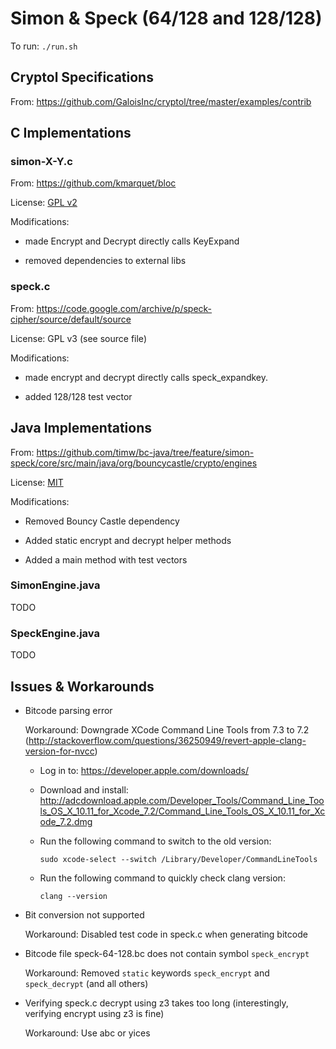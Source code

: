 # Simon & Speck (64/128 and 128/128)

To run: `./run.sh`

## Cryptol Specifications

From: https://github.com/GaloisInc/cryptol/tree/master/examples/contrib

## C Implementations

### simon-X-Y.c

From: https://github.com/kmarquet/bloc

License: [GPL v2](https://github.com/kmarquet/bloc/blob/master/LICENSE)

Modifications:

* made Encrypt and Decrypt directly calls KeyExpand

* removed dependencies to external libs

### speck.c

From: https://code.google.com/archive/p/speck-cipher/source/default/source

License: GPL v3 (see source file)

Modifications:

* made encrypt and decrypt directly calls speck_expandkey.

* added 128/128 test vector


## Java Implementations

From: https://github.com/timw/bc-java/tree/feature/simon-speck/core/src/main/java/org/bouncycastle/crypto/engines

License: [MIT](https://github.com/timw/bc-java/blob/feature/simon-speck/LICENSE.html)

Modifications:
 
* Removed Bouncy Castle dependency

* Added static encrypt and decrypt helper methods

* Added a main method with test vectors
 

### SimonEngine.java

TODO


### SpeckEngine.java

TODO


## Issues & Workarounds

* Bitcode parsing error

  Workaround: Downgrade XCode Command Line Tools from 7.3 to 7.2
              (http://stackoverflow.com/questions/36250949/revert-apple-clang-version-for-nvcc)

  - Log in to: https://developer.apple.com/downloads/ 
  
  - Download and install: http://adcdownload.apple.com/Developer_Tools/Command_Line_Tools_OS_X_10.11_for_Xcode_7.2/Command_Line_Tools_OS_X_10.11_for_Xcode_7.2.dmg
  
  - Run the following command to switch to the old version: 
  
    ```sudo xcode-select --switch /Library/Developer/CommandLineTools```
    
  - Run the following command to quickly check clang version: 
  
    ```clang --version```

* Bit conversion not supported

  Workaround: Disabled test code in speck.c when generating bitcode
  
* Bitcode file speck-64-128.bc does not contain symbol `speck_encrypt`

  Workaround: Removed `static` keywords `speck_encrypt` and `speck_decrypt` (and all others)
  
* Verifying speck.c decrypt using z3 takes too long (interestingly, verifying encrypt using z3 is fine)

  Workaround: Use abc or yices
